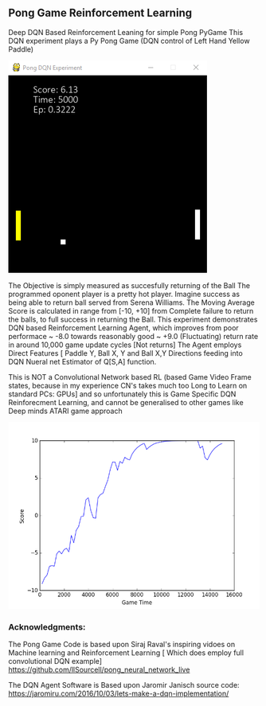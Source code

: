  ## Pong Game Reinforcement Learning
Deep DQN Based Reinforcement Leaning for simple Pong PyGame 
This DQN experiment plays a Py Pong Game (DQN control of Left Hand Yellow Paddle)

![alt text](https://github.com/JulesVerny/PongReinforcementLearning/blob/master/PongPicture2.PNG "Game Play")

The Objective is simply measured as succesfully returning of the Ball 
The programmed oponent player is a pretty hot player. Imagine success as being able to return ball served from Serena Williams.
The Moving Average Score is calculated in range from [-10, +10] from Complete failure to return the balls, to full success in returning the Ball. This experiment demonstrates DQN based Reinforcement Learning Agent, which improves from poor performace ~ -8.0 towards reasonably good ~ +9.0 (Fluctuating) return rate in around 10,000 game update cycles [Not returns] The Agent employs Direct Features [ Paddle Y, Ball X, Y and Ball X,Y Directions feeding into DQN Nueral net Estimator of Q[S,A] function. 

This is NOT a Convolutional Network based RL (based Game Video Frame states, because in my experience CN's takes much too Long to Learn on standard PCs: GPUs] and so unfortunately this is Game Specific DQN Reinforecment Learning, and cannot be generalised to other games like Deep minds ATARI game approach 

![alt text](https://github.com/JulesVerny/PongReinforcementLearning/blob/master/ScoreGrowth.png "Score growth")      

### Acknowledgments:

The  Pong Game Code is based upon Siraj Raval's inspiring vidoes on Machine learning and Reinforcement Learning [ Which does employ full convolutional DQN example]  https://github.com/llSourcell/pong_neural_network_live

The DQN Agent Software is Based upon Jaromir Janisch source code: 
https://jaromiru.com/2016/10/03/lets-make-a-dqn-implementation/
